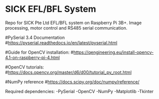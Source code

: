# SICK EFL/BFL System
Repo for SICK Pte Ltd EFL/BFL system on Raspberry Pi 3B+. Image processing, motor control and RS485 serial communication.

#PySerial 3.4 Documentation
#https://pyserial.readthedocs.io/en/latest/pyserial.html

#Guide for OpenCV installation:
#https://qengineering.eu/install-opencv-4.1-on-raspberry-pi-4.html

#OpenCV tutorials:
#https://docs.opencv.org/master/d6/d00/tutorial_py_root.html

#NumPy reference
#https://docs.scipy.org/doc/numpy/reference/

Required dependencies:
 -PySerial
 -OpenCV
 -NumPy
 -Matplotlib
 -Tkinter
